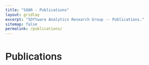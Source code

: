 ```yaml
---
title: "SOAR - Publications"
layout: gridlay
excerpt: "SOftware Analytics Research Group -- Publications."
sitemap: false
permalink: /publications/
---
```



<h1 style="font-family: 'Roboto', sans-serif; font-weight: 500; font-size: 32px;">Publications</h1>
<!-- 
## Group highlights

(For a full list see [below](#full-list) or go to [DBLP](https://dblp.uni-trier.de/pers/hd/l/Lo_0001:David), [Google Scholar](http://scholar.google.com/citations?user=Ra4bt-oAAAAJ&hl=en))

{% assign number_printed = 0 %}
{% for publi in site.data.publist %}

{% assign even_odd = number_printed | modulo: 2 %}
{% if publi.highlight == 1 %}

{% if even_odd == 0 %}
<div class="row">
{% endif %}

<div class="col-sm-6 clearfix">
 <div class="well">
  <pubtit>{{ publi.title }}</pubtit>
  <img src="{{ site.url }}{{ site.baseurl }}/images/pubpic/{{ publi.image }}" class="img-responsive" width="33%" style="float: left" />
  <p>{{ publi.description }}</p>
  <p><em>{{ publi.authors }}</em></p>
  <p><strong><a href="{{ publi.link.url }}">{{ publi.link.display }}</a></strong></p>
  <p class="text-danger"><strong> {{ publi.news1 }}</strong></p>
  <p> {{ publi.news2 }}</p>
 </div>
</div>

{% assign number_printed = number_printed | plus: 1 %}

{% if even_odd == 1 %}
</div>
{% endif %}

{% endif %}
{% endfor %}

{% assign even_odd = number_printed | modulo: 2 %}
{% if even_odd == 1 %}
</div>
{% endif %}

<p> &nbsp; </p>

## Full List
 -->

(For a full list, please go to [DBLP](https://dblp.uni-trier.de/pers/hd/l/Lo_0001:David) or [Google Scholar](http://scholar.google.com/citations?user=Ra4bt-oAAAAJ&hl=en))

### 2021

{% for publi in site.data.publist_2021 %}

<div class="col-sm-1" style="padding:0px">
  {% if publi.type == "Journal" %} 
  <div class="box" style="background-color: #C32B72;"></div>
  <p style="display:inline-block;">[Journal] </p>
  {% endif %}
  {% if publi.type == "Conference" %} 
  <div class="box" style="background-color: #196CA3;"></div>
  <p style="display:inline-block;">[Conf] </p>
  {% endif %}
  {% if publi.type == "Arxiv" %} 
  <div class="box" style="background-color: #606B70;"></div>
  <p style="display:inline-block;">[Arxiv] </p>
  {% endif %}
  {% if publi.type == "Editorship" %} 
  <div class="box" style="background-color: #33C3BA;"></div>
  <p style="display:inline-block;">[Editor] </p>
  {% endif %}
  {% if publi.type <> "Journal" and publi.type <> "Conference" and publi.type <> "Arxiv" and publi.type <> "Editorship" %} 
  <div class="box"></div>
  <p style="display:inline-block;">[Other] </p>
  {% endif %}
</div>
<div class="col-sm-11">
  <p>
  **{{ publi.title }}** <br/>
  <em>{{ publi.authors }} </em><br/>
  {{ publi.publisher }} ( {% if publi.pdf %} <a href="/papers/2021/{{ publi.pdf }}" target="_blank">Paper PDF</a> {% endif %} {% if publi.pdf and publi.doi %} | {% endif %} {% if publi.doi %} <a href="{{ publi.doi }}" target="_blank">DOI</a> {% endif %} {% if publi.pdf and publi.code %} | {% endif %}  {% if publi.code %} <a href="{{ publi.code }}" target="_blank">Code</a> {% endif %} )
  </p>
</div>

{% endfor %}


### 2020

{% for publi in site.data.publist_2020 %}

<div class="col-sm-1" style="padding:0px">
  {% if publi.type == "Journal" %} 
  <div class="box" style="background-color: #C32B72;"></div>
  <p style="display:inline-block;">[Journal] </p>
  {% endif %}
  {% if publi.type == "Conference" %} 
  <div class="box" style="background-color: #196CA3;"></div>
  <p style="display:inline-block;">[Conf] </p>
  {% endif %}
  {% if publi.type == "Arxiv" %} 
  <div class="box" style="background-color: #606B70;"></div>
  <p style="display:inline-block;">[Arxiv] </p>
  {% endif %}
  {% if publi.type == "Editorship" %} 
  <div class="box" style="background-color: #33C3BA;"></div>
  <p style="display:inline-block;">[Editor] </p>
  {% endif %}
  {% if publi.type <> "Journal" and publi.type <> "Conference" and publi.type <> "Arxiv" and publi.type <> "Editorship" %} 
  <div class="box"></div>
  <p style="display:inline-block;">[Other] </p>
  {% endif %}
</div>
<div class="col-sm-11">
  <p>
  **{{ publi.title }}** <br/>
  <em>{{ publi.authors }} </em><br/>
  {{ publi.publisher }} ( {% if publi.pdf %} <a href="/papers/2020/{{ publi.pdf }}" target="_blank">Paper PDF</a> {% endif %} {% if publi.pdf and publi.doi %} | {% endif %} {% if publi.doi %} <a href="{{ publi.doi }}" target="_blank">DOI</a> {% endif %} {% if publi.pdf and publi.code %} | {% endif %}  {% if publi.code %} <a href="{{ publi.code }}" target="_blank">Code</a> {% endif %} )
  </p>
</div>

{% endfor %}


### 2019

{% for publi in site.data.publist_2019 %}

<div class="col-sm-1" style="padding:0px">
  {% if publi.type == "Journal" %} 
  <div class="box" style="background-color: #C32B72;"></div>
  <p style="display:inline-block;">[Journal] </p>
  {% endif %}
  {% if publi.type == "Conference" %} 
  <div class="box" style="background-color: #196CA3;"></div>
  <p style="display:inline-block;">[Conf] </p>
  {% endif %}
  {% if publi.type == "Arxiv" %} 
  <div class="box" style="background-color: #606B70;"></div>
  <p style="display:inline-block;">[Arxiv] </p>
  {% endif %}
  {% if publi.type == "Editorship" %} 
  <div class="box" style="background-color: #33C3BA;"></div>
  <p style="display:inline-block;">[Editor] </p>
  {% endif %}
  {% if publi.type <> "Journal" and publi.type <> "Conference" and publi.type <> "Arxiv" and publi.type <> "Editorship" %} 
  <div class="box"></div>
  <p style="display:inline-block;">[Other] </p>
  {% endif %}
</div>
<div class="col-sm-11">
  <p>
  **{{ publi.title }}** <br/>
  <em>{{ publi.authors }} </em><br/>
  {{ publi.publisher }} ( {% if publi.pdf %} <a href="/papers/2019/{{ publi.pdf }}" target="_blank">Paper PDF</a> {% endif %} {% if publi.pdf and publi.doi %} | {% endif %} {% if publi.doi %} <a href="{{ publi.doi }}" target="_blank">DOI</a> {% endif %} {% if publi.pdf and publi.code %} | {% endif %}  {% if publi.code %} <a href="{{ publi.code }}" target="_blank">Code</a> {% endif %} )
  </p>
</div>

{% endfor %}

### 2018

{% for publi in site.data.publist_2018 %}

<div class="col-sm-1" style="padding:0px">
  {% if publi.type == "Journal" %} 
  <div class="box" style="background-color: #C32B72;"></div>
  <p style="display:inline-block;">[Journal] </p>
  {% endif %}
  {% if publi.type == "Conference" %} 
  <div class="box" style="background-color: #196CA3;"></div>
  <p style="display:inline-block;">[Conf] </p>
  {% endif %}
  {% if publi.type == "Arxiv" %} 
  <div class="box" style="background-color: #606B70;"></div>
  <p style="display:inline-block;">[Arxiv] </p>
  {% endif %}
  {% if publi.type == "Editorship" %} 
  <div class="box" style="background-color: #33C3BA;"></div>
  <p style="display:inline-block;">[Editor] </p>
  {% endif %}
  {% if publi.type <> "Journal" and publi.type <> "Conference" and publi.type <> "Arxiv" and publi.type <> "Editorship" %} 
  <div class="box"></div>
  <p style="display:inline-block;">[Other] </p>
  {% endif %}
</div>
<div class="col-sm-11">
  <p>
  **{{ publi.title }}** <br/>
  <em>{{ publi.authors }} </em><br/>
  {{ publi.publisher }} ( {% if publi.pdf %} <a href="/papers/2018/{{ publi.pdf }}" target="_blank">Paper PDF</a> {% endif %} {% if publi.pdf and publi.doi %} | {% endif %} {% if publi.doi %} <a href="{{ publi.doi }}" target="_blank">DOI</a> {% endif %} {% if publi.pdf and publi.code %} | {% endif %}  {% if publi.code %} <a href="{{ publi.code }}" target="_blank">Code</a> {% endif %} )
  </p>
</div>

{% endfor %}

<style>
.container {
  height: 200px;
  position: relative;
  border: 3px solid green;
}

.vertical-center {
  margin: 0;
  position: absolute;
  top: 50%;
  -ms-transform: translateY(-50%);
  transform: translateY(-50%);
}

.box {
  display:inline-block;
  width:8px;
  height:8px;
  background-color: grey;
  margin-right:6px;
}
</style>
